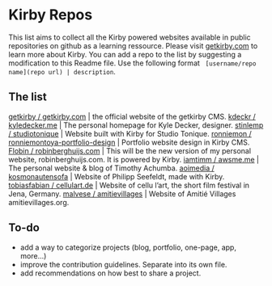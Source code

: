 # Kirby Repos
This list aims to collect all the Kirby powered websites available in public repositories on github as a learning ressource. Please visit [getkirby.com](http://getkirby.com) to learn more about Kirby. You can add a repo to the list by suggesting a modification to this Readme file. Use the following format ` [username/repo name](repo url) | description`. 

## The list
[getkirby / getkirby.com](https://github.com/getkirby/getkirby.com) | the official website of the getkirby CMS. 
[kdeckr / kyledecker.me](https://github.com/kdeckr/kyledecker.me) | The personal homepage for Kyle Decker, designer.
[stinlemp / studiotonique](https://github.com/stinlemp/studiotonique) | Website built with Kirby for Studio Tonique. 
[ronniemon / ronniemontoya-portfolio-design](https://github.com/ronniemon/ronniemontoya-portfolio-design) | Portfolio website design in Kirby CMS. 
[Flobin / robinberghuijs.com](https://github.com/Flobin/robinberghuijs.com) | This will be the new version of my personal website, robinberghuijs.com. It is powered by Kirby.
[iamtimm / awsme.me](https://github.com/iamtimm/awsme.me) |  The personal website & blog of Timothy Achumba. 
[aoimedia / kosmonautensofa](https://github.com/aoimedia/kosmonautensofa) | Website of Philipp Seefeldt, made with Kirby. 
[tobiasfabian / cellulart.de](https://github.com/tobiasfabian/cellulart.de) | Website of cellu l’art, the short film festival in Jena, Germany. 
[malvese / amitievillages](https://github.com/malvese/amitievillages) | Website of Amitié Villages amitievillages.org. 


## To-do 
- add a way to categorize projects (blog, portfolio, one-page, app, more...) 
- improve the contribution guidelines. Separate into its own file. 
- add recommendations on how best to share a project. 
